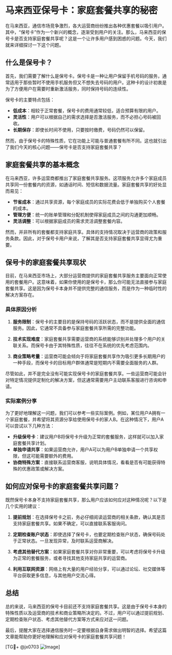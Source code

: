 # 马来西亚保号卡：家庭套餐共享的秘密

在马来西亚，通信市场竞争激烈，各大运营商纷纷推出各种优惠套餐以吸引用户。其中，“保号卡”作为一个新兴的概念，逐渐受到用户的关注。那么，马来西亚的保号卡是否支持家庭套餐共享呢？这是一个让许多用户感到困惑的问题。今天，我们就来详细探讨一下这个问题。

## 什么是保号卡？

首先，我们需要了解什么是保号卡。保号卡是一种让用户保留手机号码的服务，通常适用于那些暂时不使用手机服务但又不想失去号码的用户。这种卡的设计初衷是为了方便用户在需要时重新激活服务，同时保持号码的连续性。

保号卡的主要特点包括：

- **低成本**：相较于正常套餐，保号卡的费用通常较低，适合预算有限的用户。
- **灵活性**：用户可以根据自己的需求选择是否激活服务，而不必担心号码被回收。
- **长期保存**：即使长时间不使用，只要按时缴费，号码仍然可以保留。

然而，由于保号卡的特殊性质，它在功能上可能与普通套餐有所不同。这也就引出了我们今天的核心问题——保号卡是否支持家庭套餐共享？

## 家庭套餐共享的基本概念

在马来西亚，许多运营商都推出了家庭套餐共享服务。这项服务允许多个家庭成员共享同一份套餐内的资源，如通话时间、短信和数据流量。家庭套餐共享的好处显而易见：

- **节省成本**：通过共享资源，每个家庭成员的实际花费会低于单独购买个人套餐的成本。
- **管理方便**：统一的账单管理和分配机制使得家庭成员之间的沟通更加顺畅。
- **灵活调整**：可以根据家庭成员的需求灵活调整套餐内容。

然而，并非所有的套餐都支持家庭共享。具体的支持情况取决于运营商的政策和服务条款。因此，对于保号卡用户来说，了解其是否支持家庭套餐共享显得尤为重要。

## 保号卡的家庭套餐共享现状

目前，在马来西亚市场上，大部分运营商提供的家庭套餐共享服务主要面向正常使用的套餐用户。这意味着，如果你使用的是保号卡，那么你可能无法直接参与家庭套餐共享。这是因为保号卡本身并不提供完整的通信服务，而是作为一种临时性的解决方案存在。

### 具体原因分析

1. **服务限制**：保号卡的主要目的是保持号码的活跃状态，而不是提供全面的通信服务。因此，它通常不具备参与家庭套餐共享所需的完整功能。

2. **技术实现难度**：家庭套餐共享需要运营商的系统能够识别并处理多个用户的关联关系。而保号卡由于其特殊性质，往往不在系统的优先考虑范围内。

3. **商业策略考量**：运营商可能会倾向于将家庭套餐共享作为吸引更多长期用户的一种手段，而保号卡的目标用户群体通常是短期内不需要全面服务的人群。

尽管如此，并不是完全没有可能实现保号卡的家庭套餐共享。一些运营商可能会针对特定情况提供定制化的解决方案，但这通常需要用户主动联系客服进行咨询和申请。

### 实际案例分享

为了更好地理解这一问题，我们可以参考一些实际案例。例如，某位用户A拥有一个家庭套餐，并希望将其资源分享给使用保号卡的家人B。在这种情况下，用户A可以尝试以下几种方法：

- **升级保号卡**：建议用户B将保号卡升级为正常的套餐服务，这样就可以加入家庭套餐共享计划。
- **单独申请共享**：如果运营商允许，用户A可以为用户B单独申请一个共享权限，但这可能需要额外的费用。
- **协商特殊方案**：直接联系运营商客服，说明具体情况，看看是否有可能获得特殊的优惠政策或解决方案。

## 如何应对保号卡的家庭套餐共享问题？

既然保号卡本身不支持家庭套餐共享，那么用户应该如何应对这种情况呢？以下是几个实用的建议：

1. **提前规划**：在选择保号卡之前，务必仔细阅读运营商的相关条款，确认其是否支持家庭套餐共享。如果不确定，可以直接联系客服询问。

2. **定期检查账户状态**：即使选择了保号卡，也要定期检查账户状态，确保号码处于正常状态。一旦发现异常，及时联系运营商解决。

3. **考虑其他替代方案**：如果家庭套餐共享对你非常重要，可以考虑将保号卡升级为正常的套餐服务，或者寻找其他支持家庭共享的运营商。

4. **利用互联网资源**：网络上有大量的用户经验分享，可以通过论坛、社交媒体等平台获取更多信息，与其他用户交流心得。

## 总结

总的来说，马来西亚的保号卡目前还不支持家庭套餐共享。这是由于保号卡本身的特殊性质以及运营商的技术和商业策略所决定的。不过，用户可以通过提前规划、定期检查账户状态、考虑其他替代方案等方式来应对这一问题。

最后，提醒大家在选择通信服务时一定要根据自身需求做出明智的选择。希望这篇文章能帮助你更好地理解和应对保号卡的家庭套餐共享问题！

[TG💪+ @jx0703 ![Image](https://github.com/user-attachments/assets/dbca1d08-cadb-493c-b0ec-ad6f7a83f270)]